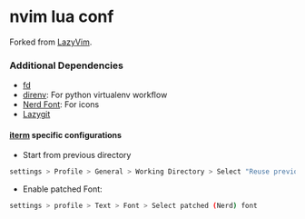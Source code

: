 # nvim lua conf

Forked from [LazyVim](https://github.com/LazyVim/LazyVim).

### Additional Dependencies

* [fd](https://github.com/sharkdp/fd)
* [direnv](https://direnv.net/): For python virtualenv workflow
* [Nerd Font](https://github.com/ryanoasis/nerd-fonts#font-installation): For icons
* [Lazygit](https://github.com/jesseduffield/lazygit)


#### [iterm](https://iterm2.com/) specific configurations

* Start from previous directory
```bash
settings > Profile > General > Working Directory > Select "Reuse previous session's directory"
```


* Enable patched Font:
```bash
settings > profile > Text > Font > Select patched (Nerd) font
```

